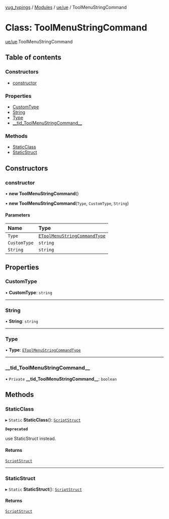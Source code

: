 [yug_typings](../README.md) / [Modules](../modules.md) / [ue/ue](../modules/ue_ue.md) / ToolMenuStringCommand

# Class: ToolMenuStringCommand

[ue/ue](../modules/ue_ue.md).ToolMenuStringCommand

## Table of contents

### Constructors

- [constructor](ue_ue.ToolMenuStringCommand.md#constructor)

### Properties

- [CustomType](ue_ue.ToolMenuStringCommand.md#customtype)
- [String](ue_ue.ToolMenuStringCommand.md#string)
- [Type](ue_ue.ToolMenuStringCommand.md#type)
- [\_\_tid\_ToolMenuStringCommand\_\_](ue_ue.ToolMenuStringCommand.md#__tid_toolmenustringcommand__)

### Methods

- [StaticClass](ue_ue.ToolMenuStringCommand.md#staticclass)
- [StaticStruct](ue_ue.ToolMenuStringCommand.md#staticstruct)

## Constructors

### constructor

• **new ToolMenuStringCommand**()

• **new ToolMenuStringCommand**(`Type`, `CustomType`, `String`)

#### Parameters

| Name | Type |
| :------ | :------ |
| `Type` | [`EToolMenuStringCommandType`](../enums/ue_ue.EToolMenuStringCommandType.md) |
| `CustomType` | `string` |
| `String` | `string` |

## Properties

### CustomType

• **CustomType**: `string`

___

### String

• **String**: `string`

___

### Type

• **Type**: [`EToolMenuStringCommandType`](../enums/ue_ue.EToolMenuStringCommandType.md)

___

### \_\_tid\_ToolMenuStringCommand\_\_

• `Private` **\_\_tid\_ToolMenuStringCommand\_\_**: `boolean`

## Methods

### StaticClass

▸ `Static` **StaticClass**(): [`ScriptStruct`](ue_ue.ScriptStruct.md)

**`Deprecated`**

use StaticStruct instead.

#### Returns

[`ScriptStruct`](ue_ue.ScriptStruct.md)

___

### StaticStruct

▸ `Static` **StaticStruct**(): [`ScriptStruct`](ue_ue.ScriptStruct.md)

#### Returns

[`ScriptStruct`](ue_ue.ScriptStruct.md)
